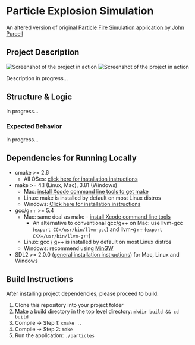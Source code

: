 # Particle Explosion Simulation

An altered version of original [Particle Fire Simulation application by John Purcell](https://www.youtube.com/watch?v=RWxv2Sniqqo&list=PLmpc3xvYSk4wDCP5zjt2QQXe8-JGHa4Kt&index=56)

## Project Description

![Screenshot of the project in action](data/fire-particle-explosion.gif "Fire Particle Explosion")
![Screenshot of the project in action](data/fire-particle-implosion.gif "Fire Particle Implosion")

Description in progress...

## Structure & Logic

In progress...

### Expected Behavior

In progress...

## Dependencies for Running Locally

* cmake >= 2.6
  * All OSes: [click here for installation instructions](https://cmake.org/install/)
* make >= 4.1 (Linux, Mac), 3.81 (Windows)
  * Mac: [install Xcode command line tools to get make](https://developer.apple.com/xcode/features/)
  * Linux: make is installed by default on most Linux distros
  * Windows: [Click here for installation instructions](http://gnuwin32.sourceforge.net/packages/make.htm)
* gcc/g++ >= 5.4
  * Mac: same deal as make - [install Xcode command line tools](https://developer.apple.com/xcode/features/)
    * An alternative to conventional gcc/g++ on Mac: use llvm-gcc (`export CC=/usr/bin/llvm-gcc`) and llvm-g++ (`export CXX=/usr/bin/llvm-g++`)
  * Linux: gcc / g++ is installed by default on most Linux distros
  * Windows: recommend using [MinGW](http://www.mingw.org/)
* SDL2 >= 2.0.0 ([general installation instructions](https://www.libsdl.org/download-2.0.php)) for Mac, Linux and Windows

## Build Instructions

After installing project dependencies, please proceed to build:

1. Clone this repository into your project folder
1. Make a build directory in the top level directory: `mkdir build && cd build`
1. Compile -> Step 1: `cmake ..`
1. Compile -> Step 2: `make`
1. Run the application: `./particles`
